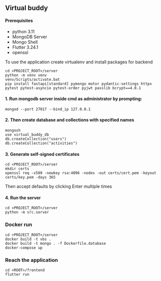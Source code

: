 ## Virtual buddy
#### Prerequisites
- python 3.11
- MongoDB Server
- Mongo Shell
- Flutter 3.24.1
- openssl

To use the application create virtualenv and install packages for backend
```
cd <PROJECT_ROOT>/server
python -m venv venv
venv/Scripts/activate.bat
pip install fastapi[standard] pymongo motor pydantic-settings httpx pytest pytest-asyncio pytest-order pyjwt passlib bcrypt==4.0.1
```

#### 1. Run mongodb server inside cmd as administrator by prompting: 
```
mongod --port 27017 --bind_ip 127.0.0.1
```
#### 2. Then create database and collections with specified names
```
mongosh
use virtual_buddy_db
db.createCollection("users")
db.createCollection("activities")
```
#### 3. Generate self-signed certificates
```
cd <PROJECT_ROOT>/server
mkdir certs
openssl req -x509 -newkey rsa:4096 -nodes -out certs/cert.pem -keyout certs/key.pem -days 365
```
Then accept defaults by clicking Enter multiple times
#### 4. Run the server
```
cd <PROJECT_ROOT>/server
python -m src.server
```

### Docker run
```
cd <PROJECT_ROOT>/server
docker build -t vbs .
docker build -t mongo . -f Dockerfile.database
docker-compose up
```

### Reach the application
```
cd <ROOT>/frontend
flutter run
```
